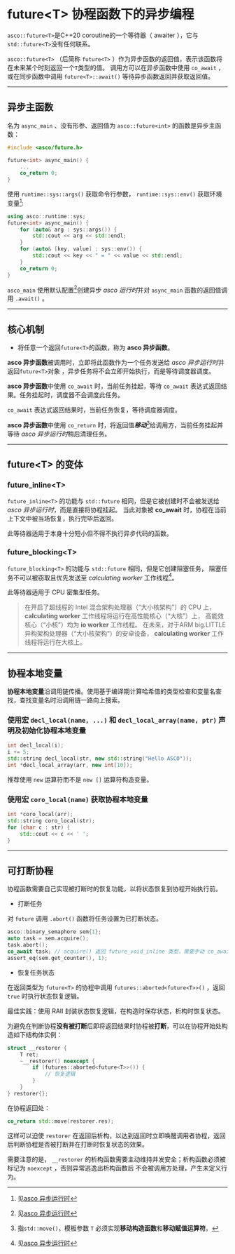 # future\<T\> 协程函数下的异步编程

`asco::future<T>`是C++20 coroutine的一个等待器（ awaiter ），它与`std::future<T>`没有任何联系。

`asco::future<T>` （后简称 `future<T>` ）作为异步函数的返回值，表示该函数将在未来某个时刻返回一个`T`类型的值。
调用方可以在异步函数中使用 `co_await` ，或在同步函数中调用 `future<T>::await()` 等待异步函数返回并获取返回值。

---

## 异步主函数

名为 `async_main` 、没有形参、返回值为 `asco::future<int>` 的函数是异步主函数：

```c++
#include <asco/future.h>

future<int> async_main() {
    ...
    co_return 0;
}
```

使用 `runtime::sys::args()` 获取命令行参数， `runtime::sys::env()` 获取环境变量[^1]:

```c++
using asco::runtime::sys;
future<int> async_main() {
    for (auto& arg : sys::args()) {
        std::cout << arg << std::endl;
    }
    for (auto& [key, value] : sys::env()) {
        std::cout << key << " = " << value << std::endl;
    }
    co_return 0;
}
```

`asco_main` 使用默认配置[^1]创建异步 *asco 运行时*并对 `async_main` 函数的返回值调用 `.await()` 。

---

## 核心机制

* 将任意一个返回`future<T>`的函数，称为 **asco 异步函数**。

**asco 异步函数**被调用时，立即将此函数作为一个任务发送给 *asco 异步运行时*并返回`future<T>`对象
，异步任务将不会立即开始执行，而是等待调度器调度。

**asco 异步函数**中使用 `co_await` 时，当前任务挂起，等待 `co_await` 表达式返回结果。任务挂起时，调度器不会调度此任务。

`co_await` 表达式返回结果时，当前任务恢复，等待调度器调度。

**asco 异步函数**中使用 `co_return` 时，将返回值***移动***[^2]给调用方，当前任务挂起并等待
*asco 异步运行时*稍后清理任务。

---

## future\<T\> 的变体

### future_inline\<T\>

`future_inline<T>` 的功能与 `std::future` 相同，但是它被创建时不会被发送给 *asco 异步运行时*，而是直接将协程挂起。
当此对象被 **co_await** 时，协程在当前上下文中被当场恢复，执行完毕后返回。

此等待器适用于本身十分短小但不得不执行异步代码的函数。

### future_blocking\<T\>

`future_blocking<T>` 的功能与 `std::future` 相同，但是它创建阻塞任务，
阻塞任务不可以被窃取且优先发送至 *calculating worker* 工作线程[^1]。

此等待器适用于 CPU 密集型任务。

> 在开启了超线程的 Intel 混合架构处理器（“大小核架构”）的 CPU 上， **calculating worker** 工作线程将运行在高性能核心（“大核”）上，
> 高能效核心（“小核”）均为 **io worker** 工作线程。
> 在未来，对于ARM big.LITTLE异构架构处理器（“大小核架构”）的安卓设备， **calculating worker** 工作线程将运行在大核上。

---

## 协程本地变量

**协程本地变量**沿调用链传播。使用基于编译期计算哈希值的类型检查和变量名查找，查找变量名时沿调用链一路向上搜索。

### 使用宏 `decl_local(name, ...)` 和 `decl_local_array(name, ptr)` 声明及初始化协程本地变量

```c++
int decl_local(i);
i += 5;
std::string decl_local(str, new std::string("Hello ASCO"));
int *decl_local_array(arr, new int[10]);
```

推荐使用 `new` 运算符而不是 `new []` 运算符构造变量。

### 使用宏 `coro_local(name)` 获取协程本地变量

```c++
int *coro_local(arr);
std::string coro_local(str);
for (char c : str) {
    std::cout << c << ' ';
}
```

---

## 可打断协程

协程函数需要自己实现被打断时的恢复功能，以将状态恢复到协程开始执行前。

* 打断任务

对 `future` 调用 `.abort()` 函数将任务设置为已打断状态。

```c++
asco::binary_semaphore sem{1};
auto task = sem.acquire();
task.abort();
co_await task; // acquire() 返回 future_void_inline 类型，需要手动 co_await 使任务开始执行
assert_eq(sem.get_counter(), 1);
```

* 恢复任务状态

在返回类型为 `future<T>` 的协程中调用 `futures::aborted<future<T>>()` ，返回 `true` 时执行状态恢复逻辑。

最佳实践：使用 RAII 封装状态恢复逻辑，在构造时保存状态，析构时恢复状态。

为避免在判断协程**没有被打断**后即将返回结果时协程被**打断**，可以在协程开始处构造如下结构体实例：

```c++
struct __restorer {
    T ret;
    ~__restorer() noexcept {
        if (futures::aborted<future<T>>()) {
            // 恢复逻辑
        }
    }
} restorer{};
```

在协程返回处：

```c++
co_return std::move(restorer.res);
```

这样可以迫使 `restorer` 在返回后析构，以达到返回时立即唤醒调用者协程，返回后判断协程是否被打断并在打断时恢复状态的效果。

需要注意的是， `__restorer` 的析构函数需要主动维持并发安全；析构函数必须被标记为 `noexcept` ，否则异常逃逸出析构函数后
不会被调用方处理，产生未定义行为。

[^1]: 见[asco 异步运行时](asco异步运行时.md)
[^2]: 指`std::move()`，模板参数 `T` 必须实现**移动构造函数**和**移动赋值运算符**。
